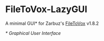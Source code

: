 # FileToVox-LazyGUI
A minimal GUI* for Zarbuz's [FileToVox](https://github.com/Zarbuz/FileToVox) v1.8.2



_* Graphical User Interface_
